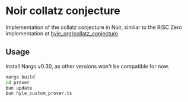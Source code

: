 # Noir collatz conjecture

Implementation of the collatz conjecture in Noir, similar to the RISC Zero implementation at [hyle_org/collatz_conjecture](https://github.com/Hyle-org/collatz-conjecture).

## Usage

Install Nargo v0.30, as other versions won't be compatible for now.

```sh
nargo build
cd prover
bun update
bun hyle_custom_prover.ts
```
